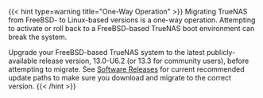 &NewLine;

{{< hint type=warning title="One-Way Operation" >}}
Migrating TrueNAS from FreeBSD- to Linux-based versions is a one-way operation.
Attempting to activate or roll back to a FreeBSD-based TrueNAS boot environment can break the system.

Upgrade your FreeBSD-based TrueNAS system to the latest publicly-available release version, 13.0-U6.2 (or 13.3 for community users), before attempting to migrate.
See [Software Releases](https://www.truenas.com/docs/softwarereleases/#upgrade-paths) for current recommended update paths to make sure you download and migrate to the correct version.
{{< /hint >}}
